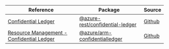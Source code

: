 | Reference | Package | Source |
|---|---|---|
|[Confidential Ledger](confidential-ledger-rest-readme.md)|[@azure-rest/confidential-ledger](https://www.npmjs.com/package/@azure-rest/confidential-ledger)|[Github](https://github.com/Azure/azure-sdk-for-js/blob/main/sdk/confidentialledger/confidential-ledger-rest)|
|[Resource Management - Confidential Ledger](arm-confidentialledger-readme.md)|[@azure/arm-confidentialledger](https://www.npmjs.com/package/@azure/arm-confidentialledger)|[Github](https://github.com/Azure/azure-sdk-for-js/blob/main/sdk/confidentialledger/arm-confidentialledger)|
